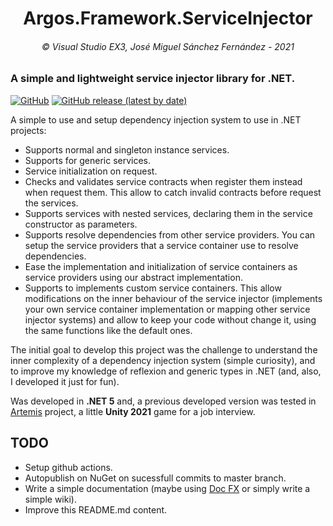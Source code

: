 <h1 align="center"> Argos.Framework.ServiceInjector</h1>
<h6 align="center">© Visual Studio EX3, José Miguel Sánchez Fernández - 2021</h6>

### A simple and lightweight service injector library for .NET.

[![GitHub](https://img.shields.io/github/license/VisualStudioEX3/Argos.Framework.ServiceInjector?color=yellow)](https://opensource.org/licenses/MIT)
[![GitHub release (latest by date)](https://img.shields.io/github/v/release/VisualStudioEX3/Argos.Framework.ServiceInjector?color=green)](https://github.com/VisualStudioEX3/Argos.Framework.ServiceInjector/releases/)

A simple to use and setup dependency injection system to use in .NET projects:
- Supports normal and singleton instance services.
- Supports for generic services.
- Service initialization on request.
- Checks and validates service contracts when register them instead when request them. This allow to catch invalid contracts before request the services.
- Supports services with nested services, declaring them in the service constructor as parameters.
- Supports resolve dependencies from other service providers. You can setup the service providers that a service container use to resolve dependencies.
- Ease the implementation and initialization of service containers as service providers using our abstract implementation.
- Supports to implements custom service containers. This allow modifications on the inner behaviour of the service injector (implements your own service container implementation or mapping other service injector systems) and allow to keep your code without change it, using the same functions like the default ones.

The initial goal to develop this project was the challenge to understand the inner complexity of a dependency injection system (simple curiosity), and to improve my knowledge of reflexion and generic types in .NET (and, also, I developed it just for fun).

Was developed in **.NET 5** and, a previous developed version was tested in [Artemis](https://github.com/VisualStudioEX3/Artemis) project, a little **Unity 2021** game for a job interview.

## TODO
- Setup github actions.
- Autopublish on NuGet on sucessfull commits to master branch.
- Write a simple documentation (maybe using [Doc FX](https://github.com/dotnet/docfx) or simply write a simple wiki).
- Improve this README.md content.
